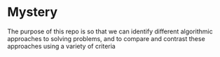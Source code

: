 # Mystery
The purpose of this repo is so that we can identify different algorithmic approaches to solving problems, and to compare and contrast these approaches using a variety of criteria
